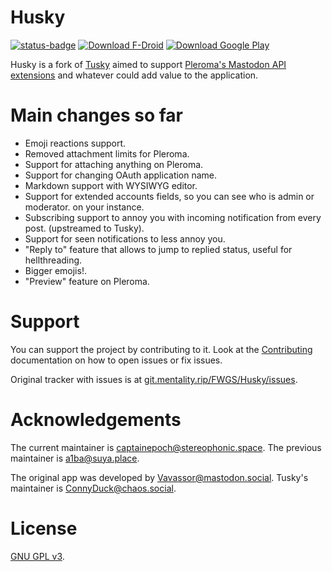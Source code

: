 # Husky

[![status-badge](https://ci.codeberg.org/api/badges/husky/husky/status.svg)](https://ci.codeberg.org/husky/husky)
[![Download F-Droid](https://img.shields.io/badge/Download-F--Droid-blue)][husky_fdroid]
[![Download Google Play](https://img.shields.io/badge/Download-Play-blue)][husky_playstore]

Husky is a fork of [Tusky][tusky_github] aimed to support [Pleroma's Mastodon
API extensions][mastodon_api_extensions] and whatever could add value to the
application.

# Main changes so far

- Emoji reactions support.
- Removed attachment limits for Pleroma.
- Support for attaching anything on Pleroma.
- Support for changing OAuth application name.
- Markdown support with WYSIWYG editor.
- Support for extended accounts fields, so you can see who is admin or
  moderator. on your instance.
- Subscribing support to annoy you with incoming notification from every post.
  (upstreamed to Tusky).
- Support for seen notifications to less annoy you.
- "Reply to" feature that allows to jump to replied status, useful for
  hellthreading.
- Bigger emojis!.
- "Preview" feature on Pleroma.

# Support

You can support the project by contributing to it. Look at the
[Contributing][husky_man_contributing] documentation on how to open issues or
fix issues.

Original tracker with issues is at
[git.mentality.rip/FWGS/Husky/issues][husky_original_issues].

# Acknowledgements

The current maintainer is [captainepoch@stereophonic.space][husky_maintainer].
The previous maintainer is
[a1ba@suya.place][husky_previous_maintainer].

The original app was developed by
[Vavassor@mastodon.social][tusky_original_dev]. Tusky's maintainer is
[ConnyDuck@chaos.social][tusky_maintainer].

# License

[GNU GPL v3][copying].

[copying]: ./COPYING
[husky_fdroid]: https://f-droid.org/repository/browse/?fdid=su.xash.husky
[husky_maintainer]: https://stereophonic.space/captainepoch
[husky_man]: https://codeberg.org/husky/husky-man
[husky_man_contributing]: https://codeberg.org/husky/husky-man/src/branch/master/contributing.md
[husky_original_issues]: https://git.mentality.rip/FWGS/Husky/issues
[husky_playstore]: https://play.google.com/store/apps/details?id=su.xash.husky
[husky_previous_maintainer]: https://suya.place/users/a1ba
[husky_todo]: https://codeberg.org/husky/husky/issues
[mastodon_api_extensions]: https://docs-develop.pleroma.social/backend/development/API/differences_in_mastoapi_responses/
[tusky_github]: https://github.com/tuskyapp/Tusky
[tusky_maintainer]: https://chaos.social/@ConnyDuck
[tusky_original_dev]: https://mastodon.social/@Vavassor
